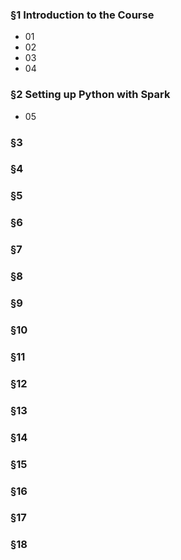 ### §1 Introduction to the Course

* 01
* 02
* 03
* 04


### §2 Setting up Python with Spark

* 05


### §3
### §4
### §5
### §6
### §7
### §8
### §9
### §10
### §11
### §12
### §13
### §14
### §15
### §16
### §17
### §18

